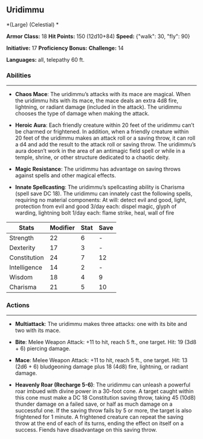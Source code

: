 ## Uridimmu
*(Large) (Celestial) *

**Armor Class:** 18
**Hit Points:** 150 (12d10+84)
**Speed:** {"walk": 30, "fly": 90}

**Initiative:** 17
**Proficiency Bonus:**
**Challenge:** 14

**Languages:** all, telepathy 60 ft.

### Abilities
 --- 
- **Chaos Mace**: The uridimmu’s attacks with its mace are magical. When the uridimmu hits with its mace, the mace deals an extra 4d8 fire, lightning, or radiant damage (included in the attack). The uridimmu chooses the type of damage when making the attack.

- **Heroic Aura**: Each friendly creature within 20 feet of the uridimmu can’t be charmed or frightened. In addition, when a friendly creature within 20 feet of the uridimmu makes an attack roll or a saving throw, it can roll a d4 and add the result to the attack roll or saving throw. The uridimmu’s aura doesn’t work in the area of an antimagic field spell or while in a temple, shrine, or other structure dedicated to a chaotic deity.

- **Magic Resistance**: The uridimmu has advantage on saving throws against spells and other magical effects.

- **Innate Spellcasting**: The uridimmu’s spellcasting ability is Charisma (spell save DC 18). The uridimmu can innately cast the following spells, requiring no material components:
At will: detect evil and good, light, protection from evil and good
3/day each: dispel magic, glyph of warding, lightning bolt
1/day each: flame strike, heal, wall of fire



| Stats | Modifier | Stat | Save
| ---- | ---- | ---- | ---- |
| Strength | 22 | 6 | - |
| Dexterity | 17 | 3 | - |
| Constitution | 24 | 7 | 12 |
| Intelligence | 14 | 2 | - |
| Wisdom | 18 | 4 | 9 |
| Charisma | 21 | 5 | 10 |

### Actions
 --- 
- **Multiattack**: The uridimmu makes three attacks: one with its bite and two with its mace.

- **Bite**: Melee Weapon Attack: +11 to hit, reach 5 ft., one target. Hit: 19 (3d8 + 6) piercing damage.

- **Mace**: Melee Weapon Attack: +11 to hit, reach 5 ft., one target. Hit: 13 (2d6 + 6) bludgeoning damage plus 18 (4d8) fire, lightning, or radiant damage.

- **Heavenly Roar (Recharge 5-6)**: The uridimmu can unleash a powerful roar imbued with divine power in a 30-foot cone. A target caught within this cone must make a DC 18 Constitution saving throw, taking 45 (10d8) thunder damage on a failed save, or half as much damage on a successful one. If the saving throw fails by 5 or more, the target is also frightened for 1 minute. A frightened creature can repeat the saving throw at the end of each of its turns, ending the effect on itself on a success. Fiends have disadvantage on this saving throw.

